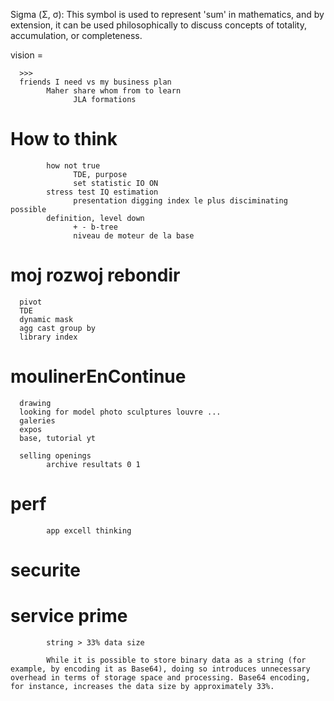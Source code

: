 Sigma (Σ, σ): This symbol is used to represent 'sum' in mathematics, and by extension, it can be used philosophically to discuss concepts of totality, accumulation, or completeness.

vision = 

      >>>
      friends I need vs my business plan
            Maher share whom from to learn 
                  JLA formations



# How to think
            how not true
                  TDE, purpose
                  set statistic IO ON
            stress test IQ estimation
                  presentation digging index le plus disciminating possible
            definition, level down
                  + - b-tree
                  niveau de moteur de la base

# moj rozwoj rebondir
      pivot
      TDE
      dynamic mask 
      agg cast group by 
      library index

      
# moulinerEnContinue
      drawing
      looking for model photo sculptures louvre ...
      galeries
      expos
      base, tutorial yt      
      
      selling openings
            archive resultats 0 1 


#      perf
            app excell thinking
#     securite
#     service prime
            string > 33% data size

            While it is possible to store binary data as a string (for example, by encoding it as Base64), doing so introduces unnecessary overhead in terms of storage space and processing. Base64 encoding, for instance, increases the data size by approximately 33%.
                  